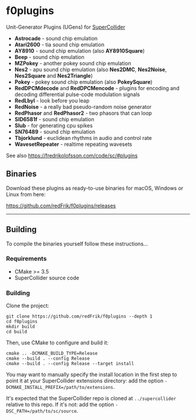 # f0plugins

Unit-Generator Plugins (UGens) for [SuperCollider](https://supercollider.github.io)

* __Astrocade__ - sound chip emulation
* __Atari2600__ - tia sound chip emulation
* __AY8910__ - sound chip emulation (also __AY8910Square__)
* __Beep__ - sound chip emulation
* __MZPokey__ - another pokey sound chip emulation
* __Nes2__ - apu sound chip emulation (also __Nes2DMC__, __Nes2Noise__, __Nes2Square__ and __Nes2Triangle__)
* __Pokey__ - pokey sound chip emulation (also __PokeySquare__)
* __RedDPCMdecode__ and __RedDPCMencode__ - plugins for encoding and decoding differential pulse-code modulation signals
* __RedLbyl__ - look before you leap
* __RedNoise__ - a really bad pseudo-random noise generator
* __RedPhasor__ and __RedPhasor2__ - two phasors that can loop
* __SID6581f__ - sound chip emulation
* __Slub__ - for generating cpu spikes
* __SN76489__ - sound chip emulation
* __Tbjorklund__ - euclidean rhythms in audio and control rate
* __WavesetRepeater__ - realtime repeating wavesets

See also <https://fredrikolofsson.com/code/sc/#plugins>

## Binaries

Download these plugins as ready-to-use binaries for macOS, Windows or Linux from here:

<https://github.com/redFrik/f0plugins/releases>

---

## Building

To compile the binaries yourself follow these instructions...

### Requirements

- CMake >= 3.5
- SuperCollider source code

### Building

Clone the project:

    git clone https://github.com/redFrik/f0plugins --depth 1
    cd f0plugins
    mkdir build
    cd build

Then, use CMake to configure and build it:

    cmake .. -DCMAKE_BUILD_TYPE=Release
    cmake --build . --config Release
    cmake --build . --config Release --target install

You may want to manually specify the install location in the first step to point it at your
SuperCollider extensions directory: add the option `-DCMAKE_INSTALL_PREFIX=/path/to/extensions`.

It's expected that the SuperCollider repo is cloned at `../supercollider` relative to this repo. If
it's not: add the option `-DSC_PATH=/path/to/sc/source`.
